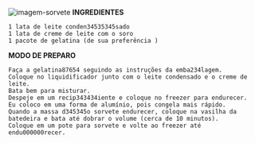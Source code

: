 ![imagem-sorvete](https://i.pinimg.com/originals/93/80/82/938082f3e4e00376b156531904d978e3.png)
**INGREDIENTES**

    1 lata de leite conden34535345sado
    1 lata de creme de leite com o soro
    1 pacote de gelatina (de sua preferência )

**MODO DE PREPARO**

    Faça a gelatina87654 seguindo as instruções da emba234lagem.
    Coloque no liquidificador junto com o leite condensado e o creme de leite.
    Bata bem para misturar.
    Despeje em um recip343434iente e coloque no freezer para endurecer.
    Eu coloco em uma forma de alumínio, pois congela mais rápido.
    Quando a massa d345345o sorvete endurecer, coloque na vasilha da batedeira e bata até dobrar o volume (cerca de 10 minutos).
    Coloque em um pote para sorvete e volte ao freezer até endu000000recer.
